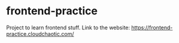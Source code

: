 # frontend-practice
Project to learn frontend stuff. Link to the website: https://frontend-practice.cloudchaotic.com/